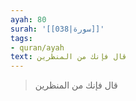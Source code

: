 ```yaml
---
ayah: 80
surah: '[[038|سورة]]'
tags:
- quran/ayah
text: قال فإنك من المنظرين
---
```

> قال فإنك من المنظرين
